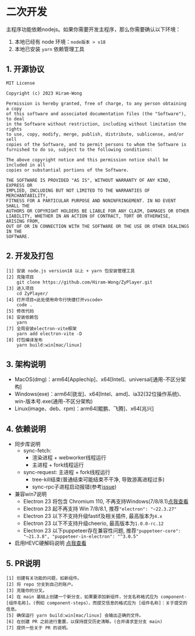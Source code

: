 # 二次开发

主程序功能依赖nodejs。如果你需要开发主程序，那么你需要确认以下环境：

1. 本地已经有 node 环境：`node版本 > v18`
2. 本地已安装 `yarn` 依赖管理工具

## 1. 开源协议

```
MIT License

Copyright (c) 2023 Hiram-Wong

Permission is hereby granted, free of charge, to any person obtaining a copy
of this software and associated documentation files (the "Software"), to deal
in the Software without restriction, including without limitation the rights
to use, copy, modify, merge, publish, distribute, sublicense, and/or sell
copies of the Software, and to permit persons to whom the Software is
furnished to do so, subject to the following conditions:

The above copyright notice and this permission notice shall be included in all
copies or substantial portions of the Software.

THE SOFTWARE IS PROVIDED "AS IS", WITHOUT WARRANTY OF ANY KIND, EXPRESS OR
IMPLIED, INCLUDING BUT NOT LIMITED TO THE WARRANTIES OF MERCHANTABILITY,
FITNESS FOR A PARTICULAR PURPOSE AND NONINFRINGEMENT. IN NO EVENT SHALL THE
AUTHORS OR COPYRIGHT HOLDERS BE LIABLE FOR ANY CLAIM, DAMAGES OR OTHER
LIABILITY, WHETHER IN AN ACTION OF CONTRACT, TORT OR OTHERWISE, ARISING FROM,
OUT OF OR IN CONNECTION WITH THE SOFTWARE OR THE USE OR OTHER DEALINGS IN THE
SOFTWARE.
```

## 2. 开发及打包

```shell
[1] 安装 node.js version18 以上 + yarn 包安装管理工具
[2] 克隆项目
    git clone https://github.com/Hiram-Wong/ZyPlayer.git
[3] 进入项目
    cd ZyPlayer/
[4] 打开项目<此处使用命令行快捷打开vscode>
    code .
[5] 修改代码
[6] 安装依赖包
    yarn
[7] 全局安装electron-vite框架
    yarn add electron-vite -D
[8] 打包编译发布
    yarn build:win[mac/linux]
```

## 3. 架构说明

- MacOS(dmg)：arm64[Applechip]、x64[Intel]、universal[通用-不区分架构]
- Windows(exe)：arm64[骁龙]、x64[Intel、amd]、ia32(32位操作系统)、win-版本号.exe(通用-不区分架构)
- Linux(image、deb、rpm)：arm64[鲲鹏、飞腾]、x64[兆兴]

## 4. 依赖说明
- 同步库说明
    - sync-fetch: 
        - 渲染进程 + webworker线程运行
        - 主进程 + fork线程运行
    - sync-request: 主进程 + fork线程运行
        - tree-kill结束(普通结束可能结束不干净, 导致游离进程过多)
        - sync-rpc子进程启动报错(参考[issue](https://github.com/ForbesLindesay/sync-rpc/issues/3))
- 兼容win7说明
    - Electron 23 将包含 Chromium 110, 不再支持Windows(7/8/8.1)[点我查看](https://www.electronjs.org/zh/blog/windows-7-to-8-1-deprecation-notice)
    - Electron 23 起不再支持 Win 7/8/8.1, 推荐`"electron": "~22.3.27"`
    - Electron 23 以下不支持升级fastif及相关插件, 最高版本为`4.x`
    - Electron 23 以下不支持升级cheerio, 最高版本为`1.0.0-rc.12`
    - Electron 23 以下puppeteer存在兼容性问题, 推荐`"puppeteer-core": "~21.3.8", "puppeteer-in-electron": "^3.0.5"`
- 启用HEVC硬解码说明 [点我查看](https://github.com/StaZhu/enable-chromium-hevc-hardware-decoding/blob/main/README.zh_CN.md)

## 5. PR说明
```text
[1] 创建有关功能的问题，如新组件。
[2] 将 repo 分支到自己的账户。
[3] 克隆你的分叉。
[4] 在 main 基础上创建一个新分支，如果要添加新组件，分支名称格式应为 component-[组件名称]。(例如 component-steps），而提交信息的格式应为 [组件名称]：关于提交的信息。
[5] 确保运行 yarn build:win[mac/linux] 会输出正确的文件。
[6] 在创建 PR 之前进行重置，以保持提交历史清晰。(合并请求至分支 main)
[7] 提供一些关于 PR 的说明。
```